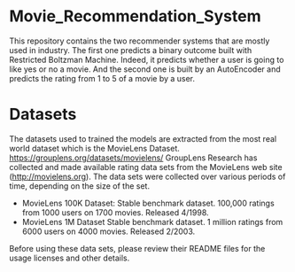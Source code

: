 # Movie_Recommendation_System

This repository contains the two recommender systems that are mostly used in industry. The first one predicts a binary outcome built with Restricted Boltzman Machine. Indeed, it predicts whether a user is going to like yes or no a movie. And the second one is built by an AutoEncoder and predicts the rating from 1 to 5 of a movie by a user.

# Datasets 
The datasets used to trained the models are extracted from the most real world dataset which is the MovieLens Dataset.
https://grouplens.org/datasets/movielens/
GroupLens Research has collected and made available rating data sets from the MovieLens web site (http://movielens.org). The data sets were collected over various periods of time, depending on the size of the set. 

  - MovieLens 100K Dataset:
Stable benchmark dataset. 100,000 ratings from 1000 users on 1700 movies. Released 4/1998.
  - MovieLens 1M Dataset
Stable benchmark dataset. 1 million ratings from 6000 users on 4000 movies. Released 2/2003.

Before using these data sets, please review their README files for the usage licenses and other details.

